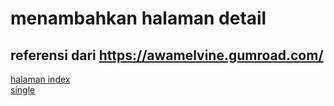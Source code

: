 # menambahkan halaman detail

## referensi dari https://awamelvine.gumroad.com/

[halaman index](https://anjastabuni.github.io/my-blog-V/index.html) <br />
[single](https://anjastabuni.github.io/my-blog-VI/single.html)
